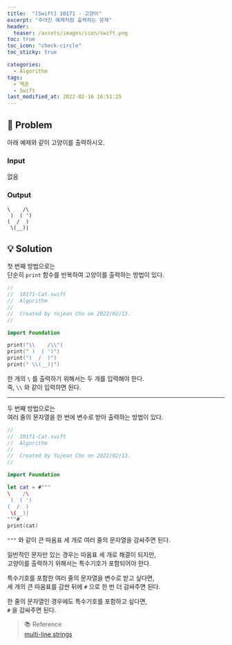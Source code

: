 ```yaml
---
title:  "[Swift] 10171 - 고양이"
excerpt: "주어진 예제처럼 출력하는 문제"
header:
  teaser: /assets/images/icon/swift.png
toc: true
toc_icon: "check-circle"
toc_sticky: true

categories:
  - Algorithm
tags:
  - 백준
  - Swift
last_modified_at: 2022-02-16 16:51:25
---
```


## 🧪 Problem

아래 예제와 같이 고양이를 출력하시오.

### Input

없음

### Output

```shell
\    /\
 )  ( ')
(  /  )
 \(__)|
```

## 💡 Solution

첫 번째 방법으로는 <br>
단순히 `print` 함수를 반복하여 고양이를 출력하는 방법이 있다. <br>

```swift
//
//  10171-Cat.swift
//  Algorithm
//
//  Created by Yujean Cho on 2022/02/13.
//

import Foundation

print("\\    /\\")
print(" )  ( ')")
print("(  /  )")
print(" \\(__)|")
```

한 개의 `\` 를 출력하기 위해서는 두 개를 입력해야 한다. <br>
즉, `\\` 와 같이 입력하면 된다. <br>

---

두 번째 방법으로는 <br>
여러 줄의 문자열을 한 번에 변수로 받아 출력하는 방법이 있다. <br>

```swift
//
//  10171-Cat.swift
//  Algorithm
//
//  Created by Yujean Cho on 2022/02/13.
//

import Foundation

let cat = #"""
\    /\
 )  ( ')
(  /  )
 \(__)|
"""#
print(cat)
```

`"""` 와 같이 큰 따옴표 세 개로 여러 줄의 문자열을 감싸주면 된다. <br>

일반적인 문자만 있는 경우는 따옴표 세 개로 해결이 되지만, <br>
고양이를 출력하기 위해서는 특수기호가 포함되어야 한다. <br>

특수기호를 포함한 여러 줄의 문자열을 변수로 받고 싶다면, <br>
세 개의 큰 따옴표를 감싼 뒤에 `#` 으로 한 번 더 감싸주면 된다. <br>

한 줄의 문자열인 경우에도 특수기호를 포함하고 싶다면, <br>
`#` 을 감싸주면 된다. <br>

> 📚 Reference <br>
[multi-line strings](https://www.hackingwithswift.com/articles/162/how-to-use-raw-strings-in-swift)
